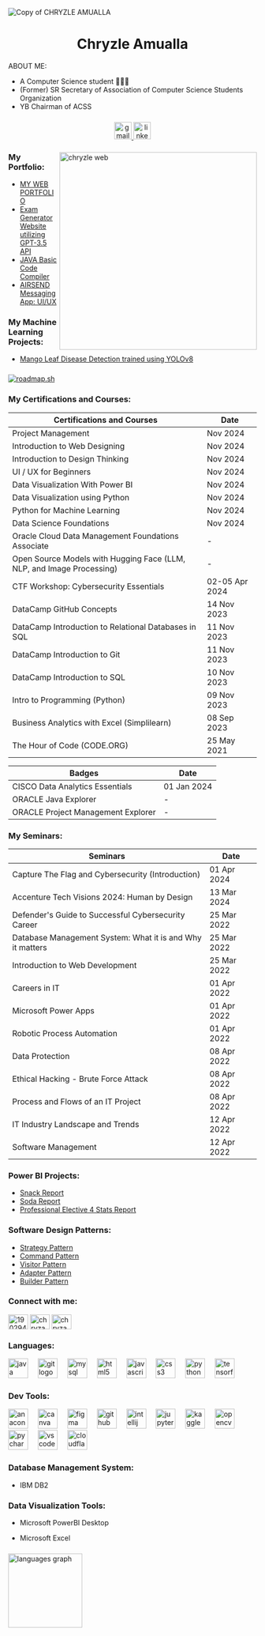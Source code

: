 ![Copy of CHRYZLE AMUALLA](https://github.com/chryzanths/chryzanths/assets/104879763/89c006d3-c999-43ac-b171-d968d83a0657)


<h1 align="center">Chryzle Amualla</h1>

ABOUT ME:
- A Computer Science student 👩🏻‍💻
- (Former) SR Secretary of Association of Computer Science Students Organization
- YB Chairman of ACSS

<h3 align="left"></h3>


<div align="center">
  
  <a href="mailto:chryzlamualla@gmail.com">
    <img src="https://img.shields.io/static/v1?message=chryzlamualla@gmail.com&logo=gmail&label=&color=FF94C5&logoColor=white&labelColor=&style=for-the-badge" height="35" alt="gmail logo" />
  </a>

  
  <a href="https://www.linkedin.com/in/chryzleamualla/">
    <img src="https://img.shields.io/static/v1?message=Chryzle Amualla&logo=linkedin&label=&color=BE96FF&logoColor=white&labelColor=&style=for-the-badge" height="35" alt="linkedin logo" />
  </a>
  
</div>

<h3 align="left"></h3>

<img align ="right" alt="chryzle web" width="400" src="https://github.com/chryzanths/chryzanths/assets/104879763/53747ab0-5056-4980-8e1e-597eaffe0279">


<h3 align="left">My Portfolio:</h3>

+ [MY WEB PORTFOLIO](https://chryzanths.github.io/)
+ [Exam Generator Website utilizing GPT-3.5 API](https://github.com/chryzanths/Exam-Generator-API)
+ [JAVA Basic Code Compiler](https://github.com/chryzanths/Mini-Compiler)
+ [AIRSEND Messaging App: UI/UX](https://www.figma.com/proto/CggXyDiuWQAT7YhhIgbMQj/AIRSEND-(Copy)?t=lRh3ySKHQkGsuiGP-1)

###
<h3 align="left">My Machine Learning Projects:</h3>

+ [Mango Leaf Disease Detection trained using YOLOv8](https://github.com/chryzanths/Mango-Leaf-Disease-Detection-YOLOv8)

###

<h3 align="left"></h3>


<a href="https://roadmap.sh"><img src="https://api.roadmap.sh/v1-badge/tall/64e960b8b128dce3cb78022a?variant=dark&roadmaps=java%2Cpython%2Ccomputer-science%2Csoftware-design-architecture" alt="roadmap.sh"/></a>

<h3 align="left">My Certifications and Courses:</h3>

  |Certifications and Courses| Date |
| ------- | --- |
| Project Management | Nov 2024 |
| Introduction to Web Designing | Nov 2024 |
| Introduction to Design Thinking | Nov 2024 |
| UI / UX for Beginners | Nov 2024 |
| Data Visualization With Power BI | Nov 2024 |
| Data Visualization using Python | Nov 2024 |
| Python for Machine Learning | Nov 2024 |
| Data Science Foundations | Nov 2024 |
| Oracle Cloud Data Management Foundations Associate | - |
| Open Source Models with Hugging Face (LLM, NLP, and Image Processing) | - |
| CTF Workshop: Cybersecurity Essentials | 02-05 Apr 2024 |
| DataCamp GitHub Concepts | 14 Nov 2023 |
| DataCamp Introduction to Relational Databases in SQL | 11 Nov 2023 |
| DataCamp Introduction to Git | 11 Nov 2023 |
| DataCamp Introduction to SQL | 10 Nov 2023 |
| Intro to Programming (Python) | 09 Nov 2023 |
| Business Analytics with Excel (Simplilearn) | 08 Sep 2023 |
| The Hour of Code (CODE.ORG) | 25 ‎May ‎2021 |

|Badges| Date |
| ------- | --- |
| CISCO Data Analytics Essentials | 01 Jan 2024 |
| ORACLE Java Explorer | - |
| ORACLE Project Management Explorer | - |

<h3 align="left">My Seminars:</h3>

|Seminars| Date |
| ------- | --- |
| Capture The Flag and Cybersecurity (Introduction) | 01 Apr 2024 |
| Accenture Tech Visions 2024: Human by Design | 13 Mar 2024 |
| Defender's Guide to Successful Cybersecurity Career | 25 Mar 2022 |
| Database Management System: What it is and Why it matters | 25 Mar 2022 |
| Introduction to Web Development | 25 Mar 2022 |
| Careers in IT | 01 Apr 2022 |
| Microsoft Power Apps | 01 Apr 2022 |
| Robotic Process Automation | 01 Apr 2022 |
| Data Protection | 08 Apr 2022 |
| Ethical Hacking - Brute Force Attack | 08 Apr 2022 |
| Process and Flows of an IT Project | 08 Apr 2022 |
| IT Industry Landscape and Trends | 12 Apr 2022 |
| Software Management | 12 Apr 2022 |

###

<h3 align="left">Power BI Projects:</h3>

+ [Snack Report](https://app.powerbi.com/view?r=eyJrIjoiOGNjYjZiNjgtNmI3YS00YjgzLWFmYTgtY2Q2NjRmNDljZmNlIiwidCI6IjgxODQzMTM3LTc3MWEtNDNjYy1iOGYyLWFhYmI4NTlkYjc1ZCIsImMiOjEwfQ%3D%3D)
+ [Soda Report](https://app.powerbi.com/view?r=eyJrIjoiN2U2YjBjOWUtODFlYy00MWRjLTgyODYtN2JlMDAwZmVmYjAwIiwidCI6IjgxODQzMTM3LTc3MWEtNDNjYy1iOGYyLWFhYmI4NTlkYjc1ZCIsImMiOjEwfQ%3D%3D)
+ [Professional Elective 4 Stats Report](https://app.powerbi.com/view?r=eyJrIjoiYWZlNmMzZjItYTdhZC00ZDRjLTk0ZmItMGUxMDI2NTQ5NzExIiwidCI6IjgxODQzMTM3LTc3MWEtNDNjYy1iOGYyLWFhYmI4NTlkYjc1ZCIsImMiOjEwfQ%3D%3D)

###

<h3 align="left">Software Design Patterns:</h3>

+ [Strategy Pattern](https://github.com/chryzanths/StrategyPattern)
+ [Command Pattern](https://github.com/chryzanths/CommandPattern)
+ [Visitor Pattern](https://github.com/chryzanths/visitorPattern)
+ [Adapter Pattern](https://github.com/chryzanths/AdapterPattern)
+ [Builder Pattern](https://github.com/chryzanths/BuilderPattern)
  

###

<h3 align="left">Connect with me:</h3>
<p align="left">
<a href="https://stackoverflow.com/users/19029427" target="blank"><img align="center" src="https://raw.githubusercontent.com/rahuldkjain/github-profile-readme-generator/master/src/images/icons/Social/stack-overflow.svg" alt="19029427" height="30" width="40" /></a>
<a href="https://www.hackerrank.com/chryzanths" target="blank"><img align="center" src="https://raw.githubusercontent.com/rahuldkjain/github-profile-readme-generator/master/src/images/icons/Social/hackerrank.svg" alt="chryzanths" height="30" width="40" /></a>
<a href="https://www.leetcode.com/chryzanths" target="blank"><img align="center" src="https://raw.githubusercontent.com/rahuldkjain/github-profile-readme-generator/master/src/images/icons/Social/leet-code.svg" alt="chryzanths" height="30" width="40" /></a>
</p>

<h3 align="left">Languages:</h3>

<div align="left">
  <img src="https://skillicons.dev/icons?i=java" height="40" alt="java logo"  />
  <img width="12" />
  <img src="https://skillicons.dev/icons?i=git" height="40" alt="git logo"  />
  <img width="12" />
  <img src="https://skillicons.dev/icons?i=mysql" height="40" alt="mysql logo"  />
  <img width="12" />
  <img src="https://skillicons.dev/icons?i=html" height="40" alt="html5 logo"  />
  <img width="12" />
  <img src="https://skillicons.dev/icons?i=js" height="40" alt="javascript logo"  />
  <img width="12" />
  <img src="https://cdn.jsdelivr.net/gh/devicons/devicon/icons/css3/css3-original.svg" height="40" alt="css3 logo"  />
  <img width="12" />
  <img src="https://cdn.simpleicons.org/python/3776AB" height="40" alt="python logo"  />
  <img width="12" />
  <img src="https://cdn.simpleicons.org/tensorflow/FF6F00" height="40" alt="tensorflow logo"  />
</div>

###

<h3 align="left">Dev Tools:</h3>

<div align="left">
  <img src="https://cdn.simpleicons.org/anaconda/44A833" height="40" alt="anaconda logo"  />
  <img width="12" />
  <img src="https://cdn.jsdelivr.net/gh/devicons/devicon/icons/canva/canva-original.svg" height="40" alt="canva logo"  />
  <img width="12" />
  <img src="https://skillicons.dev/icons?i=figma" height="40" alt="figma logo"  />
  <img width="12" />
  <img src="https://skillicons.dev/icons?i=github" height="40" alt="github logo"  />
  <img width="12" />
  <img src="https://cdn.jsdelivr.net/gh/devicons/devicon/icons/intellij/intellij-original.svg" height="40" alt="intellij logo"  />
  <img width="12" />
  <img src="https://cdn.jsdelivr.net/gh/devicons/devicon/icons/jupyter/jupyter-original-wordmark.svg" height="40" alt="jupyter logo"  />
  <img width="12" />
  <img src="https://cdn.jsdelivr.net/gh/devicons/devicon/icons/kaggle/kaggle-original-wordmark.svg" height="40" alt="kaggle logo"  />
  <img width="12" />
  <img src="https://cdn.jsdelivr.net/gh/devicons/devicon/icons/opencv/opencv-original.svg" height="40" alt="opencv logo"  />
  <img width="12" />
  <img src="https://cdn.jsdelivr.net/gh/devicons/devicon/icons/pycharm/pycharm-original.svg" height="40" alt="pycharm logo"  />
  <img width="12" />
  <img src="https://cdn.jsdelivr.net/gh/devicons/devicon/icons/vscode/vscode-original.svg" height="40" alt="vscode logo"  />
  <img width="12" />
  <img src="https://skillicons.dev/icons?i=cloudflare" height="40" alt="cloudflare logo"  />

  <h3 align="left">Database Management System:</h3>

+ IBM DB2

###

  <h3 align="left">Data Visualization Tools:</h3>

+ Microsoft PowerBI Desktop

+ Microsoft Excel

</div>

###


<div align="left">
  <img src="https://github-readme-stats.vercel.app/api/top-langs?username=chryzanths&locale=en&hide_title=false&layout=compact&card_width=320&langs_count=5&theme=dracula&hide_border=false" height="150" alt="languages graph"  />
</div>
